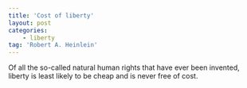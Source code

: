 ```yaml
---
title: 'Cost of liberty'
layout: post
categories:
    - liberty
tag: 'Robert A. Heinlein'
---
```


Of all the so-called natural human rights that have ever been invented, liberty is least likely to be cheap and is never free of cost.